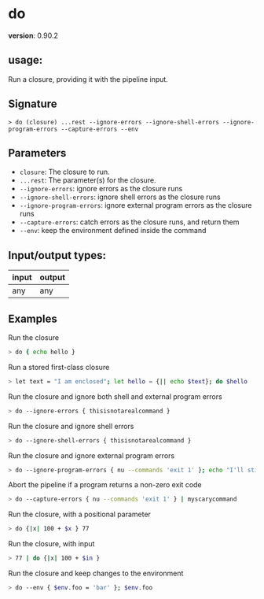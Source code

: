 # do

**version**: 0.90.2

## **usage**:

Run a closure, providing it with the pipeline input.

## Signature

`> do (closure) ...rest --ignore-errors --ignore-shell-errors --ignore-program-errors --capture-errors --env`

## Parameters

- `closure`: The closure to run.
- `...rest`: The parameter(s) for the closure.
- `--ignore-errors`: ignore errors as the closure runs
- `--ignore-shell-errors`: ignore shell errors as the closure runs
- `--ignore-program-errors`: ignore external program errors as the closure runs
- `--capture-errors`: catch errors as the closure runs, and return them
- `--env`: keep the environment defined inside the command

## Input/output types:

| input | output |
| ----- | ------ |
| any   | any    |

## Examples

Run the closure

```bash
> do { echo hello }
```

Run a stored first-class closure

```bash
> let text = "I am enclosed"; let hello = {|| echo $text}; do $hello
```

Run the closure and ignore both shell and external program errors

```bash
> do --ignore-errors { thisisnotarealcommand }
```

Run the closure and ignore shell errors

```bash
> do --ignore-shell-errors { thisisnotarealcommand }
```

Run the closure and ignore external program errors

```bash
> do --ignore-program-errors { nu --commands 'exit 1' }; echo "I'll still run"
```

Abort the pipeline if a program returns a non-zero exit code

```bash
> do --capture-errors { nu --commands 'exit 1' } | myscarycommand
```

Run the closure, with a positional parameter

```bash
> do {|x| 100 + $x } 77
```

Run the closure, with input

```bash
> 77 | do {|x| 100 + $in }
```

Run the closure and keep changes to the environment

```bash
> do --env { $env.foo = 'bar' }; $env.foo
```
